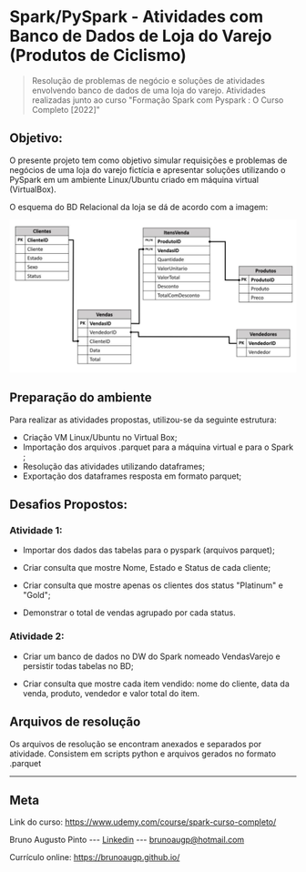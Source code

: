 # Spark/PySpark - Atividades com Banco de Dados de Loja do Varejo (Produtos de Ciclismo)

>Resolução de problemas de negócio e soluções de atividades envolvendo banco de dados de uma loja do varejo. Atividades realizadas junto ao curso "Formação Spark com Pyspark : O Curso Completo [2022]"

## Objetivo: 

O presente projeto tem como objetivo simular requisições e problemas de negócios de uma loja do varejo fictícia e apresentar soluções utilizando o PySpark em um ambiente Linux/Ubuntu criado em máquina virtual (VirtualBox).

O esquema do BD Relacional da loja se dá de acordo com a imagem:

![esquema](esquema_tabelas.png)
<!-- colocar screenshoot do seu projeto -->

## Preparação do ambiente

Para realizar as atividades propostas, utilizou-se da seguinte estrutura:
 
* Criação VM Linux/Ubuntu no Virtual Box;
* Importação dos arquivos .parquet para a máquina virtual e para o Spark ;
* Resolução das atividades utilizando dataframes;
* Exportação dos dataframes resposta em formato parquet;


## Desafios Propostos: 

### Atividade 1:

* Importar dos dados das tabelas para o pyspark (arquivos parquet);

* Criar consulta que mostre Nome, Estado e Status de cada cliente;

* Criar consulta que mostre apenas os clientes dos status "Platinum" e "Gold";

* Demonstrar o total de vendas agrupado por cada status.

### Atividade 2:

* Criar um banco de dados no DW do Spark nomeado VendasVarejo e persistir todas tabelas no BD;

* Criar consulta que mostre cada item vendido: nome do cliente, data da venda, produto, vendedor e valor total do item.


## Arquivos de resolução

Os arquivos de resolução se encontram anexados e separados por atividade. Consistem em scripts python e arquivos gerados no formato .parquet

_______
## Meta

Link do curso: <https://www.udemy.com/course/spark-curso-completo/>

Bruno Augusto Pinto --- [Linkedin](https://www.linkedin.com/in/brunoaugp/) --- brunoaugp@hotmail.com

Currículo online: <https://brunoaugp.github.io/>



